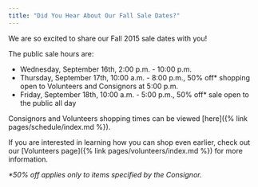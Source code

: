 ```yaml
---
title: "Did You Hear About Our Fall Sale Dates?"
---
```


We are so excited to share our Fall 2015 sale dates with you!

The public sale hours are:

* Wednesday, September 16th, 2:00 p.m. - 10:00 p.m.
* Thursday, September 17th, 10:00 a.m. - 8:00 p.m., 50% off\* shopping open to Volunteers and Consignors at 5:00 p.m.
* Friday, September 18th, 10:00 a.m. - 5:00 p.m., 50% off\* sale open to the public all day

Consignors and Volunteers shopping times can be viewed [here]({% link pages/schedule/index.md %}).

If you are interested in learning how you can shop even earlier, check out our [Volunteers page]({% link pages/volunteers/index.md %}) for more information.

_\*50% off applies only to items specified by the Consignor._
